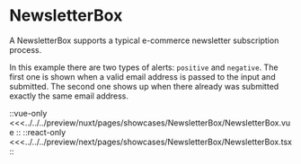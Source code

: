 # NewsletterBox

A NewsletterBox supports a typical e-commerce newsletter subscription process.

In this example there are two types of alerts: `positive` and `negative`. The first one is shown when a valid email address is passed to the input and submitted. The second one shows up when there already was submitted exactly the same email address.

<Showcase showcase-name="NewsletterBox/NewsletterBox" style="min-height:340px">

::vue-only
<<<../../../preview/nuxt/pages/showcases/NewsletterBox/NewsletterBox.vue
::
::react-only
<<<../../../preview/next/pages/showcases/NewsletterBox/NewsletterBox.tsx
::

</Showcase>
